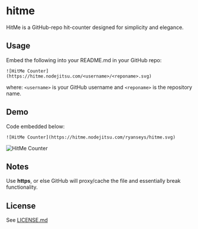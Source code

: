 # hitme

HitMe is a GitHub-repo hit-counter designed for simplicity and elegance.

## Usage

Embed the following into your README.md in your GitHub repo:
```
![HitMe Counter](https://hitme.nodejitsu.com/<username>/<reponame>.svg)
```
where:
`<username>` is your GitHub username
and
`<reponame>` is the repository name.

## Demo

Code embedded below:
```
![HitMe Counter](https://hitme.nodejitsu.com/ryanseys/hitme.svg)
```

![HitMe Counter](https://hitme.nodejitsu.com/ryanseys/hitme.svg)

## Notes

Use **https**, or else GitHub will proxy/cache the file and essentially break functionality.

## License

See [LICENSE.md](https://github.com/ryanseys/hitme/LICENSE.md)
